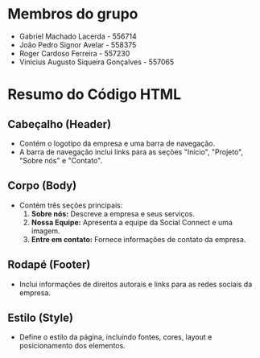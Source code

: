 # Membros do grupo
- Gabriel Machado Lacerda - 556714
- João Pedro Signor Avelar - 558375
- Roger Cardoso Ferreira - 557230
- Vinicius Augusto Siqueira Gonçalves - 557065

# Resumo do Código HTML

## Cabeçalho (Header)
- Contém o logotipo da empresa e uma barra de navegação.
- A barra de navegação inclui links para as seções "Início", "Projeto", "Sobre nós" e "Contato".

## Corpo (Body)
- Contém três seções principais:
  1. **Sobre nós:** Descreve a empresa e seus serviços.
  2. **Nossa Equipe:** Apresenta a equipe da Social Connect e uma imagem.
  3. **Entre em contato:** Fornece informações de contato da empresa.

## Rodapé (Footer)
- Inclui informações de direitos autorais e links para as redes sociais da empresa.

## Estilo (Style)
- Define o estilo da página, incluindo fontes, cores, layout e posicionamento dos elementos.